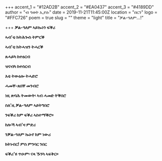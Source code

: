 +++
accent_1 = "#12AD2B"
accent_2 = "#EA0437"
accent_3 = "#4189DD"
author = "ብ ዓወት ኢያሱ"
date = 2019-11-21T11:45:00Z
location = "በርን"
logo = "#FFC726"
poem = true
slug = ""
theme = "light"
title = "ቓል-ዓለም…!"

+++
**ቓል-ዓለም ኣይኰነን ፍቕሪ**

**ኣብ'ቲ ክትሕጐስ ትምርቕ**

**ኣብ'ቲ ክትሓዝን ትሓርቕ**

**ጸሓይካ ከተዕርብ**

**ዝናብካ ከተስርብ**

**እቲ ትውዕሎ ትሓድሮ**

**ሓመቐ-ጸበቐ መንብሮ**

**ነዚ ጽባሕ ትመውት፡ ኣብ ሓመድ ትቕበሮ**

**ስለ'ዚ ቓል-ዓለም ኣይትግበሮ**

**ንፍቕሪ ከም ፍቕሪ ኣስተማቕሮ።**

**ከሎኻ ኣብ'ዛ ምድሪ**

**ንቓል-ዓለም ኰኑኖ ከም ነውሪ**

**ክትነብር! ምስ ምንባር ንበር**

**ፍቕሪ'ዩ ጥዑም፡ ናጻ ዄንካ ኣፍቅር።**